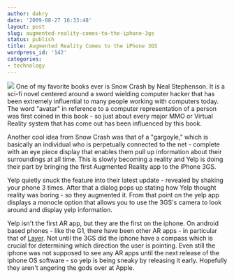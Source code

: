 ```yaml
---
author: dakry
date: '2009-08-27 16:33:48'
layout: post
slug: augmented-reality-comes-to-the-iphone-3gs
status: publish
title: Augmented Reality Comes to the iPhone 3GS
wordpress_id: '142'
categories:
- technology
---
```


![](/images/IMG_0122.PNG) One of my favorite books ever is Snow Crash by Neal
Stephenson. It is a sci-fi novel centered around a sword wielding computer
hacker that has been extremely influential to many people working with
computers today. The word "avatar" in reference to a computer representation
of a person was first coined in this book - so just about every major MMO or
Virtual Reality system that has come out has been influenced by this book.

Another cool idea from Snow Crash was that of a "gargoyle," which is basically
an individual who is perpetually connected to the net - complete with an eye
piece display that enables them pull up information about their surroundings
at all time. This is slowly becoming a reality and Yelp is doing their part by
bringing the first Augmented Reality app to the iPhone 3GS.

Yelp quietly snuck the feature into their latest update - revealed by shaking
your phone 3 times. After that a dialog pops up stating how Yelp thought
reality was boring - so they augmented it. From that point on the yelp app
displays a monocle option that allows you to use the 3GS's camera to look
around and display yelp information.

Yelp isn't the first AR app, but they are the first on the iphone. On android
based phones - like the G1, there have been other AR apps - in particular that
of [Layer](http://layar.eu/). Not until the 3GS did the iphone have a compass
which is crucial for determining which direction the user is pointing. Even
still the iphone was not supposed to see any AR apps until the next release of
the iphone OS software - so yelp is being sneaky by releasing it early.
Hopefully they aren't angering the gods over at Apple.

